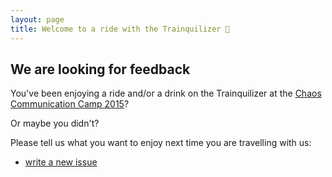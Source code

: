 ```yaml
---
layout: page
title: Welcome to a ride with the Trainquilizer 🚂
---
```


## We are looking for feedback

You've been enjoying a ride and/or a drink on the Trainquilizer at the [Chaos Communication Camp 2015](https://events.ccc.de/camp/2015/wiki/Main_Page)?

Or maybe you didn't?

Please tell us what you want to enjoy next time you are travelling with us:
- [write a new issue](//github.com/Trainqulilizer/Trainquilizer/issues/new)